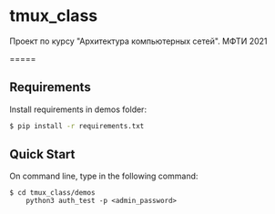 # tmux_class
Проект по курсу "Архитектура компьютерных сетей". МФТИ 2021

=====

Requirements
------------

Install requirements in demos folder:

```sh
$ pip install -r requirements.txt
```

Quick Start
---------
On command line, type in the following command:

	$ cd tmux_class/demos
        python3 auth_test -p <admin_password>         
